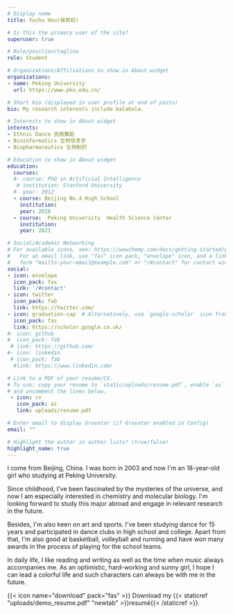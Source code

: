 ```yaml
---
# Display name
title: Yuchu Hou(侯雨初)

# Is this the primary user of the site?
superuser: true

# Role/position/tagline
role: Student

# Organizations/Affiliations to show in About widget
organizations:
- name: Peking University 
  url: https://www.pku.edu.cn/

# Short bio (displayed in user profile at end of posts)
bio: My research interests include balabala.

# Interests to show in About widget
interests:
- Ethnic Dance 民族舞蹈
- Bioinformatics 生物信息学
- Biopharmaceutics 生物制药

# Education to show in About widget
education:
  courses:
  #- course: PhD in Artificial Intelligence
   # institution: Stanford University
  #  year: 2012
  - course: Beijing No.4 High School
    institution: 
    year: 2018
  - course:  Peking University  Health Science Center    
    institution: 
    year: 2021

# Social/Academic Networking
# For available icons, see: https://wowchemy.com/docs/getting-started/page-builder/#icons
#   For an email link, use "fas" icon pack, "envelope" icon, and a link in the
#   form "mailto:your-email@example.com" or "/#contact" for contact widget.
social:
- icon: envelope
  icon_pack: fas
  link: '/#contact'
- icon: twitter
  icon_pack: fab
  link: https://twitter.com/
- icon: graduation-cap  # Alternatively, use `google-scholar` icon from `ai` icon pack
  icon_pack: fas
  link: https://scholar.google.co.uk/
#- icon: github
#  icon_pack: fab
 # link: https://github.com/
#- icon: linkedin
 # icon_pack: fab
  #link: https://www.linkedin.com/

# Link to a PDF of your resume/CV.
# To use: copy your resume to `static/uploads/resume.pdf`, enable `ai` icons in `params.toml`, 
# and uncomment the lines below.
 - icon: cv
   icon_pack: ai
   link: uploads/resume.pdf

# Enter email to display Gravatar (if Gravatar enabled in Config)
email: ""

# Highlight the author in author lists? (true/false)
highlight_name: true
---
```


I come from Beijing, China. I was born in 2003 and now I'm an 18-year-old girl who studying at Peking University.

Since childhood, I've been fascinated by the mysteries of the universe, and now I am especially interested in chemistry and molecular biology. I'm looking forward to study this major abroad and engage in relevant research in the future.

Besides, I'm also keen on art and sports. I've been studying dance for 15 years and participated in dance clubs in high school and college. Apart from that, I'm also good at basketball, volleyball and running and have won many awards in the process of playing for the school teams.

In daily life, I like reading and writing as well as the time when music always accompanies me. As an optimistic, hard-working and sunny girl, I hope I can lead a colorful life and such characters can always be with me in the future.

{{< icon name="download" pack="fas" >}} Download my {{< staticref "uploads/demo_resume.pdf" "newtab" >}}resumé{{< /staticref >}}.
